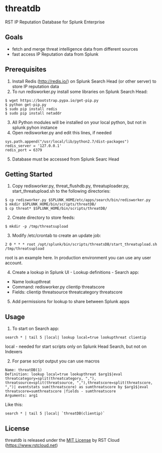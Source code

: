 # threatdb

RST IP Reputation Database for Splunk Enterprise

## Goals

- fetch and merge threat intelligence data from different sources
- fast access IP Reputation data from Splunk

## Prerequisites

1. Install Redis (http://redis.io/) on Splunk Search Head (or other server) to store IP reputation data
2. To run redisworker.py install some libraries on Splunk Search Head:
```
$ wget https://bootstrap.pypa.io/get-pip.py
$ python get-pip.py
$ sudo pip install redis 
$ sudo pip install netaddr
```
3. All Python modules will be installed on your local python, but not in splunk pyhon instance
4. Open redisworker.py and edit this lines, if needed
```
sys.path.append("/usr/local/lib/python2.7/dist-packages")
redis_server = '127.0.0.1'
redis_port = 6379
```
5. Database must be accessed from Splunk Searc Head 

## Getting Started

1. Copy redisworker.py, threat_flushdb.py, threatuploader.py, start_threatupload.sh to the following directories:

```
$ cp redisworker.py $SPLUNK_HOME/etc/apps/search/bin/redisworker.py
$ mkdir $SPLUNK_HOME/bin/scripts/threatDB/
$ cp threat* $SPLUNK_HOME/bin/scripts/threatDB/
```

2. Create directory to store feeds:

```
$ mkdir -p /tmp/threatsupload
```

3. Modify /etc/crontab to create an update job:

```
2 0 * * * root /opt/splunk/bin/scripts/threatsDB/start_threatupload.sh /tmp/threatsupload
```
root is an example here. In production environment you can use any user account.

4. Create a lookup in Splunk UI - Lookup definitions - Search app:
* Name lookupthreat
* Command: redisworker.py clientip threatscore
* Fields: clientip threatsource threatcategory threatscore

5. Add permissions for lookup to share between Splunk apps

## Usage

1. To start on Search app:
 
```
search * | tail 5 |local| lookup local=true lookupthreat clientip
```
local - needed for start scripts only on Splunk Head Search, but not on Indexers

2. For parse script output you can use macros

```
Name: threatDB(1)
Definition: lookup local=true lookupthreat $arg1$|eval threatcategory=split(threatcategory, ","), threatsource=split(threatsource, ","),threatscore=split(threatscore, ",")| eventstats sum(threatscore) as sumthreatscore by $arg1$|eval threatscore=sumthreatscore |fields - sumthreatscore
Arguments: arg1
```

Like this:
```
search * | tail 5 |local| `threatDB(clientip)`
```

## License
threatdb is released under the [MIT License](MIT-LICENSE) by RST Cloud (https://www.rstcloud.net)
